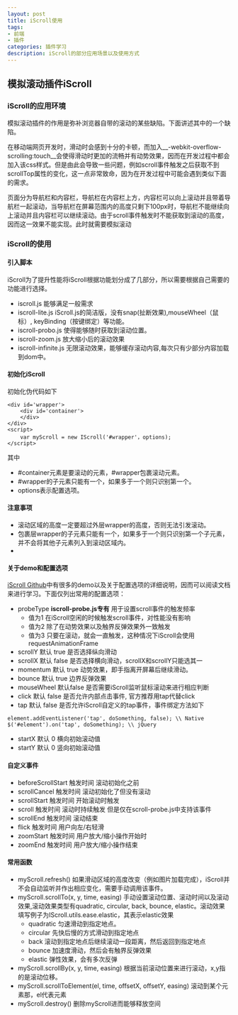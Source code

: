 ```yaml
---
layout: post
title: iScroll使用
tags:
- 前端
- 插件
categories: 插件学习
description: iScroll的部分应用场景以及使用方式 
---
```


##  模拟滚动插件iScroll
### iScroll的应用环境
  模拟滚动插件的作用是弥补浏览器自带的滚动的某些缺陷。下面讲述其中的一个缺陷。
  
 在移动端网页开发时，滑动时会感到十分的卡顿，而加入__-webkit-overflow-scrolling:touch__会使得滑动时更加的流畅并有动势效果，因而在开发过程中都会加入该css样式。但是由此会导致一些问题，例如scroll事件触发之后获取不到scrollTop属性的变化，这一点非常致命，因为在开发过程中可能会遇到类似下面的需求。
 
 页面分为导航栏和内容栏，导航栏在内容栏上方，内容栏可以向上滚动并且带着导航栏一起滚动，当导航栏在屏幕范围内的高度只剩下100px时，导航栏不能继续向上滚动并且内容栏可以继续滚动。由于scroll事件触发时不能获取到滚动的高度，因而这一效果不能实现。此时就需要模拟滚动
 
### iScroll的使用
#### 引入脚本
  iScroll为了提升性能将iScroll根据功能划分成了几部分，所以需要根据自己需要的功能进行选择。

- iscroll.js 能够满足一般需求
- iscroll-lite.js iScroll.js的简洁版，没有snap(扯断效果),mouseWheel（鼠标）, keyBinding（按键绑定）等功能。
- iscroll-probo.js  使得能够随时获取到滚动位置。
- iscroll-zoom.js  放大缩小后的滚动效果
- iscroll-infinite.js   无限滚动效果，能够缓存滚动内容,每次只有少部分内容加载到dom中。
 
#### 初始化iScroll
初始化伪代码如下

```
<div id='wrapper'>
	<div id='container'>
	</div>
</div>
<script>
	var myScroll = new IScroll('#wrapper'，options); 
</script>	
```

其中

- \#container元素是要滚动的元素，#wrapper包裹滚动元素。
- \#wrapper的子元素只能有一个，如果多于一个则只识别第一个。
- options表示配置选项。

#### 注意事项
- 滚动区域的高度一定要超过外层wrapper的高度，否则无法引发滚动。
- 包裹层wrapper的子元素只能有一个，如果多于一个则只识别第一个子元素，并不会将其他子元素列入到滚动区域内。
- 

#### 关于demo和配置选项
[iScroll Github](https://github.com/cubiq/iscroll)中有很多的demo以及关于配置选项的详细说明，因而可以阅读文档来进行学习。下面仅列出常用的配置选项：

- probeType __iscroll-probe.js专有__ 用于设置scroll事件的触发频率
	- 值为1 在iScroll空闲的时候触发scroll事件，对性能没有影响
	- 值为2 除了在动势效果以及触界反弹效果外一致触发
	- 值为3 只要在滚动，就会一直触发，这种情况下iScroll会使用requestAnimationFrame
- scrollY   默认 true  是否选择纵向滑动
- scrollX   默认 false 是否选择横向滑动，scrollX和scrollY只能选其一
- momentum  默认 true 动势效果，即手指离开屏幕后继续滑动。
- bounce    默认 true 边界反弹效果
- mouseWheel 默认false 是否需要iScroll监听鼠标滚动来进行相应判断
- click     默认 false 是否允许内部点击事件, 官方推荐用tap代替click
- tap 		  默认 false 是否允许iScroll自定义的tap事件，事件绑定方法如下
 
```
element.addEventListener('tap', doSomething, false); \\ Native  
$('#element').on('tap', doSomething); \\ jQuery
```
- startX    默认 0  横向初始滚动值
- startY    默认 0  竖向初始滚动值


#### 自定义事件

- beforeScrollStart 触发时间 滚动初始化之前
- scrollCancel		触发时间 滚动初始化了但没有滚动
- scrollStart			触发时间 开始滚动时触发
- scroll				触发时间 滚动时持续触发 但是仅在scroll-probe.js中支持该事件
- scrollEnd			触发时间 滚动结束
- flick				触发时间 用户向左/右轻滑
- zoomStart			触发时间 用户放大/缩小操作开始时
- zoomEnd				触发时间 用户放大/缩小操作结束

#### 常用函数
- myScroll.refresh()  如果滑动区域的高度改变（例如图片加载完成），iScroll并不会自动监听并作出相应变化，需要手动调用该事件。
- myScroll.scrollTo(x, y, time, easing) 手动设置滚动位置、滚动时间以及滚动效果,滚动效果类型有quadratic, circular, back, bounce, elastic。滚动效果填写例子为IScroll.utils.ease.elastic，其表示elastic效果
	- quadratic 匀速滑动到指定地点。 
	- circular  先快后慢的方式滑动到指定地点
	- back		 滚动到指定地点后继续滚动一段距离，然后返回到指定地点
	- bounce   加速度滑动，然后会有触界反弹效果
	- elastic  弹性效果，会有多次反弹
- myScroll.scrollBy(x, y, time, easing)  根据当前滚动位置来进行滚动，x,y指的是滚动位移。
- myScroll.scrollToElement(el, time, offsetX, offsetY, easing) 滚动到某个元素那，el代表元素
- myScroll.destroy() 删除myScroll进而能够释放空间


